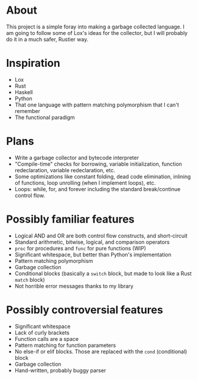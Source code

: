 # About
This project is a simple foray into making a garbage collected language. I am going to follow some
of Lox's ideas for the collector, but I will probably do it in a much safer, Rustier way.


# Inspiration
- Lox
- Rust
- Haskell
- Python
- That one language with pattern matching polymorphism that I can't remember
- The functional paradigm


# Plans
- Write a garbage collector and bytecode interpreter
- "Compile-time" checks for borrowing, variable initialization, function redeclaration, variable
    redeclaration, etc.
- Some optimizations like constant folding, dead code elimination, inlining of functions, loop
    unrolling (when I implement loops), etc.
- Loops: while, for, and forever including the standard break/continue control flow.


# Possibly familiar features
- Logical AND and OR are both control flow constructs, and short-circuit
- Standard arithmetic, bitwise, logical, and comparison operators
- `proc` for procedures and `func` for pure functions (WIP)
- Significant whitespace, but better than Python's implementation
- Pattern matching polymorphism
- Garbage collection
- Conditional blocks (basically a `switch` block, but made to look like a Rust `match` block)
- Not horrible error messages thanks to my library


# Possibly controversial features
- Significant whitespace
- Lack of curly brackets
- Function calls are a space
- Pattern matching for function parameters
- No else-if or elif blocks. Those are replaced with the `cond` (conditional) block
- Garbage collection
- Hand-written, probably buggy parser
